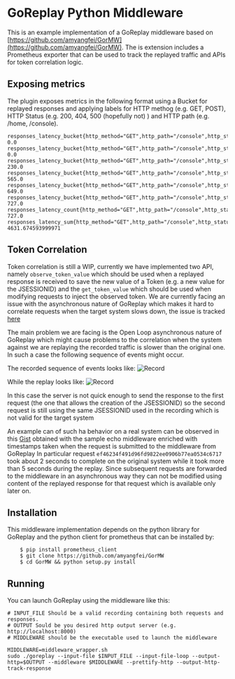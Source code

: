# GoReplay Python Middleware

This is an example implementation of a GoReplay middleware based on [https://github.com/amyangfei/GorMW](https://github.com/amyangfei/GorMW). The is extension includes a Prometheus exporter that can be used to track the 
replayed traffic and APIs for token correlation logic.

## Exposing metrics

The plugin exposes metrics in the following format using a Bucket for replayed responses and applying labels for HTTP methog (e.g. GET, POST), HTTP Status (e.g. 200, 404, 500 (hopefully not) ) and HTTP path (e.g. /home, 
/console). 
``` 
responses_latency_bucket{http_method="GET",http_path="/console",http_status="200",le="1.0"} 0.0 responses_latency_bucket{http_method="GET",http_path="/console",http_status="200",le="2.5"} 0.0 
responses_latency_bucket{http_method="GET",http_path="/console",http_status="200",le="5.0"} 230.0 responses_latency_bucket{http_method="GET",http_path="/console",http_status="200",le="7.5"} 565.0 
responses_latency_bucket{http_method="GET",http_path="/console",http_status="200",le="10.0"} 649.0 responses_latency_bucket{http_method="GET",http_path="/console",http_status="200",le="+Inf"} 727.0 
responses_latency_count{http_method="GET",http_path="/console",http_status="200"} 727.0 responses_latency_sum{http_method="GET",http_path="/console",http_status="200"} 4631.674593999971 
```

##  Token Correlation

Token correlation is still a WIP, currently we have implemented two API, namely `observe_token_value` which should be used when a replayed response is received to save the new value of a Token (e.g. a new value for the 
JSESSIONID) and the `get_token_value` which should be used when modifying requests to inject the observed token. We are currently facing an issue with the asynchronous nature of GoReplay which makes it hard to correlate requests 
when the target system slows down, the issue is tracked [here](https://github.com/buger/gor/issues/154) 

The main problem we are facing is the Open Loop asynchronous nature of GoReplay which might cause problems to the correlation when the system against we are replaying the recorded traffic is slower than the original one. 
In such a case the following sequence of events might occur. 

The recorded sequence of events looks like: 
![Record](https://github.com/GiovanniPaoloGibilisco/goreplay-python-middleware/raw/master/docs/record.png)

While the replay looks like:
![Record](https://github.com/GiovanniPaoloGibilisco/goreplay-python-middleware/raw/master/docs/replay.png)

In this case the server is not quick enough to send the response to the first request (the one that allows the creation of the JSESSIONID) so the second request is still using the same JSESSIONID used in the recording which is not valid for the target system

An example can of such ha behavior on a real system can be observed in this [Gist](https://gist.github.com/GiovanniPaoloGibilisco/cbee0dcacf7d5549d7691b4754f7016d) obtained with the sample echo middleware enriched with timestamps taken when the request is submitted to the middleware from GoReplay
In particular request `ef46234f491d96fd9822ee0906b77ea0534c6717` took about 2 seconds to complete on the original system while it took more than 5 seconds during the replay. 
Since subsequent requests are forwarded to the middleware in an asynchronous way they can not be modified using content of the replayed response for that request which is available only later on. 
 

## Installation 
This middleware implementation depends on the python library for GoReplay and the python 
client for prometheus that can be installed by: 

```
    $ pip install prometheus_client
    $ git clone https://github.com/amyangfei/GorMW
    $ cd GorMW && python setup.py install 

``` 

## Running 
You can launch GoReplay using the middleware like this: 

```
# INPUT_FILE Should be a valid recording containing both requests and responses. 
# OUTPUT Sould be you desired http output server (e.g. http://localhost:8000) 
# MIDDLEWARE should be the executable used to launch the middleware

MIDDLEWARE=middleware_wrapper.sh 
sudo ./goreplay --input-file $INPUT_FILE --input-file-loop --output-http=$OUTPUT --middleware $MIDDLEWARE --prettify-http --output-http-track-response 
```
